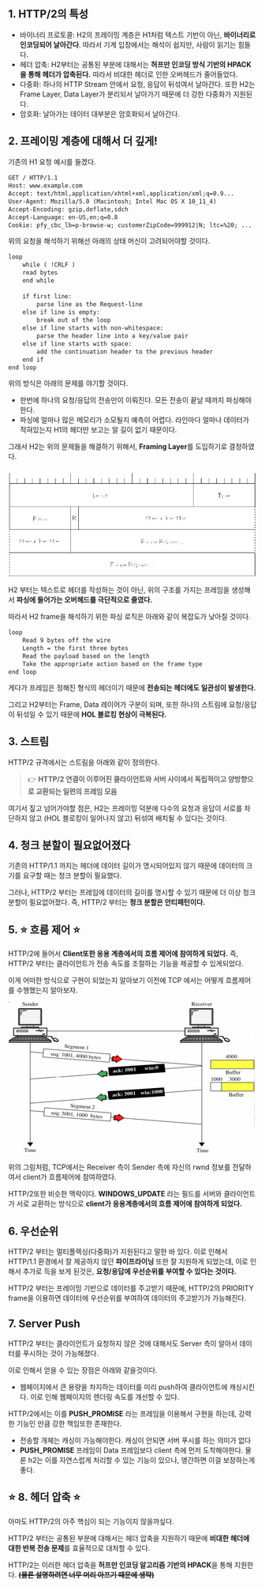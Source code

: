 ## 1. HTTP/2의 특성
* 바이너리 프로토콜: H2의 프레이밍 계층은 H1처럼 텍스트 기반이 아닌, **바이너리로 인코딩되어 날아간다**. 따라서 기계 입장에서는 해석이 쉽지만, 사람이 읽기는 힘들다.
* 헤더 압축: H2부터는 공통된 부분에 대해서는 **허프만 인코딩 방식 기반의 HPACK을 통해 헤더가 압축된다.** 따라서 비대한 헤더로 인한 오버헤드가 줄어들었다.
* 다중화: 하나의 HTTP Stream 안에서 요청, 응답이 뒤섞여서 날아간다. 또한 H2는 Frame Layer, Data Layer가 분리되서 날아가기 때문에 더 강한 다중화가 지원된다.
* 암호화: 날아가는 데이터 대부분은 암호화되서 날아간다.

## 2. 프레이밍 계층에 대해서 더 깊게!
기존의 H1 요청 예시를 들겠다.

~~~http request
GET / HTTP/1.1
Host: www.example.com
Accept: text/html,application/xhtml+xml,application/xml;q=0.9...
User-Agent: Mozilla/5.0 (Macintosh; Intel Mac OS X 10_11_4)
Accept-Encoding: gzip,deflate,sdch
Accept-Language: en-US,en;q=0.8
Cookie: pfy_cbc_lb=p-browse-w; customerZipCode=999912|N; ltc=%20; ...
~~~

위의 요청을 해석하기 위해선 아래의 상태 머신이 고려되어야할 것이다.

~~~
loop
    while ( !CRLF )
    read bytes
    end while
    
    if first line:
        parse line as the Request-line
    else if line is empty:
        break out of the loop
    else if line starts with non-whitespace:
        parse the header line into a key/value pair
    else if line starts with space:
        add the continuation header to the previous header
    end if
end loop
~~~

위의 방식은 아래의 문제를 야기할 것이다.
* 한번에 하나의 요청/응답의 전송만이 이뤄진다. 모든 전송이 끝날 때까지 파싱해야한다.
* 파싱에 얼마나 많은 메모리가 소모될지 예측이 어렵다. 라인마다 얼마나 데이터가 적혀있는지 H1의 헤더만 보고는 알 길이 없기 때문이다.

그래서 H2는 위의 문제들을 해결하기 위해서, **Framing Layer**를 도입하기로 결정하였다.

![](./img/http2_frame.png)

H2 부터는 텍스트로 헤더를 작성하는 것이 아닌, 위의 구조를 가지는 프레임을 생성해서 **파싱에 들어가는 오버헤드를 극단적으로 줄였다.**

따라서 H2 frame을 해석하기 위한 파싱 로직은 아래와 같이 복잡도가 낮아질 것이다.

~~~
loop
    Read 9 bytes off the wire
    Length = the first three bytes
    Read the payload based on the length
    Take the appropriate action based on the frame type
end loop
~~~

게다가 프레임은 정해진 형식의 헤더이기 때문에 **전송되는 헤더에도 일관성이 발생한다.**

그리고 H2부터는 Frame, Data 레이어가 구분이 되며, 또한 하나의 스트림에 요청/응답이 뒤섞일 수 있기 때문에 **HOL 블로킹 현상이 극복된다.**

## 3. 스트림

HTTP/2 규격에서는 스트림을 아래와 같이 정의한다.

> 👉 **HTTP/2 연결이 이루어진 클라이언트와 서버 사이에서 독립적이고 양방향으로 교환되는 일련의 프레임 모음**

여기서 짚고 넘어가야할 점은, H2는 프레이밍 덕분에 다수의 요청과 응답이 서로를 차단하지 않고 (HOL 블로킹이 일어나지 않고) 뒤섞여 배치될 수 있다는 것이다.

## 4. 청크 분할이 필요없어졌다

기존의 HTTP/1.1 까지는 헤더에 데이터 길이가 명시되어있지 않기 때문에 데이터의 크기를 요구할 때는 청크 분할이 필요했다.

그러나, HTTP/2 부터는 프레임에 데이터의 길이를 명시할 수 있기 때문에 더 이상 청크분할이 필요없어졌다. 즉, HTTP/2 부터는 **청크 분할은 안티패턴이다.**

## 5. ⭐️ 흐름 제어 ⭐️

HTTP/2에 들어서 **Client또한 응용 계층에서의 흐름 제어에 참여하게 되었다.** 즉, HTTP/2 부터는 클라이언트가 전송 속도를 조절하는 기능을 제공할 수 있게되었다.

이게 어떠한 방식으로 구현이 되었는지 알아보기 이전에 TCP 에서는 어떻게 흐름제어를 수행했는지 알아보자.

![](./img/tcp_flow_control.png)

위의 그림처럼, TCP에서는 Receiver 측이 Sender 측에 자신의 rwnd 정보를 전달하여서 client가 흐름제어에 참여하였다.

HTTP/2또한 비슷한 맥락이다. **WINDOWS_UPDATE** 라는 필드를 서버와 클라이언트가 서로 교환하는 방식으로 **client가 응용계층에서의 흐름 제어에 참여하게 되었다.**

## 6. 우선순위

HTTP/2 부터는 멀티플렉싱(다중화)가 지원된다고 말한 바 있다. 이로 인해서 HTTP/1.1 환경에서 잘 제공하지 않던 **파이프라이닝** 또한 잘 지원하게 되었는데, 
이로 인해서 추가로 득을 보게 된것은, **요청/응답에 우선순위를 부여할 수 있다는 것이다.**

HTTP/2 부터는 프레이밍 기반으로 데이터를 주고받기 때문에, HTTP/2의 PRIORITY frame을 이용하면 데이터에 우선순위를 부여하여 데이터의 주고받기가 가능해진다.

## 7. Server Push

HTTP/2 부터는 클라이언트가 요청하지 않은 것에 대해서도 Server 측이 알아서 데이터를 푸시하는 것이 가능해졌다.

이로 인해서 얻을 수 있는 장점은 아래와 같을것이다.

* 웹페이지에서 큰 용량을 차지하는 데이터를 미리 push하여 클라이언트에 캐싱시킨다. 이로 인해 웹페이지의 렌더링 속도를 개선할 수 있다.

HTTP/2에서는 이를 **PUSH_PROMISE** 라는 프레임을 이용해서 구현을 하는데, 강력한 기능인 만큼 강한 책임또한 존재한다.

* 전송할 개체는 캐싱이 가능해야한다. 캐싱이 안되면 서버 푸시를 하는 의미가 없다
* **PUSH_PROMISE** 프레임이 Data 프레임보다 client 측에 먼저 도착해야한다. 물론 h2는 이를 자연스럽게 처리할 수 있는 기능이 있으나, 앵간하면 이걸 보장하는게 좋다.

## ⭐️ 8. 헤더 압축 ⭐️

아마도 HTTP/2의 아주 핵심이 되는 기능이지 않을까싶다.

HTTP/2 부터는 공통된 부분에 대해서는 헤더 압축을 지원하기 때문에 **비대한 헤더에 대한 반복 전송 문제**를 효율적으로 대처할 수 있다.

HTTP/2는 이러한 헤더 압축을 **허프만 인코딩 알고리즘 기반의 HPACK**을 통해 지원한다. ~~**(물론 설명하려면 너무 머리 아프기 때문에 생략)**~~